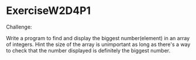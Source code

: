 # ExerciseW2D4P1
Challenge:

Write a program to find and display the biggest number(element) in an array of integers. Hint the size of the array is unimportant as long as there's a way to check that the number displayed is definitely the biggest number.
